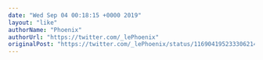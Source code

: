 ```yaml
---
date: "Wed Sep 04 00:18:15 +0000 2019"
layout: "like"
authorName: "Phoenix"
authorUrl: "https://twitter.com/_lePhoenix"
originalPost: "https://twitter.com/_lePhoenix/status/1169041952333062144"
---
```

